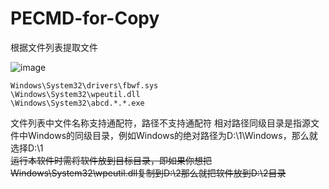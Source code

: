 # PECMD-for-Copy
根据文件列表提取文件

![image](https://img.shields.io/github/downloads/w19996/PECMD-for-Copy/total)

```
Windows\System32\drivers\fbwf.sys
\Windows\System32\wpeutil.dll
\Windows\System32\abcd.*.*.exe
 ```
 文件列表中文件名称支持通配符，路径不支持通配符
 相对路径同级目录是指源文件中Windows的同级目录，例如Windows的绝对路径为D:\1\Windows，那么就选择D:\1\
~~运行本软件时需将软件放到目标目录，即如果你想把Windows\System32\wpeutil.dll复制到D:\2那么就把软件放到D:\2目录~~
